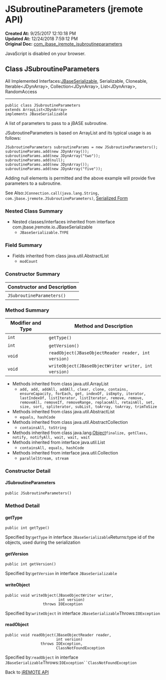 # JSubroutineParameters (jremote API)

**Created At:** 9/25/2017 12:10:18 PM  
**Updated At:** 12/24/2018 7:59:12 PM  
**Original Doc:** [com_jbase_jremote_jsubroutineparameters](https://docs.jbase.com/39248-jremote/com_jbase_jremote_jsubroutineparameters)  


JavaScript is disabled on your browser.



## Class JSubroutineParameters

All Implemented Interfaces:[JBaseSerializable](/39250-io/com_jbase_jremote_io_jbaseserializable "interface in com.jbase.jremote.io"), Serializable, Cloneable, Iterable&lt;JDynArray&gt;, Collection&lt;JDynArray&gt;, List&lt;JDynArray&gt;, RandomAccess
* * *


```
public class JSubroutineParameters
extends ArrayList<JDynArray>
implements JBaseSerializable
```

A list of parameters to pass to a jBASE subroutine.

JSubroutineParameters is based on ArrayList and its typical usage is as follows:

```
JSubroutineParameters subroutineParams = new JSubroutineParameters();
subroutineParams.add(new JDynArray());
subroutineParams.add(new JDynArray("two"));
subroutineParams.add(null);
subroutineParams.add(new JDynArray());
subroutineParams.add(new JDynArray("five"));
```

Adding null elements is permitted and the above example will provide five parameters to a subroutine.

See Also:`JConnection.call(java.lang.String, com.jbase.jremote.JSubroutineParameters)`, [Serialized Form](../../../serialized-form.html#com.jbase.jremote.JSubroutineParameters)

### Nested Class Summary

- Nested classes/interfaces inherited from interface com.jbase.jremote.io.JBaseSerializable
    - `JBaseSerializable.TYPE`






### Field Summary

- Fields inherited from class java.util.AbstractList
    - `modCount`






### Constructor Summary


| Constructor and Description<br> |
| --- |
| `JSubroutineParameters()` <br> |






### Method Summary


| Modifier and Type<br> | Method and Description<br> |
| --- | --- |
| `int`<br> | `getType()` <br> |
| `int`<br> | `getVersion()` <br> |
| `void`<br> | `readObject(JBaseObjectReader reader, int version)` <br> |
| `void`<br> | `writeObject(JBaseObjectWriter writer, int version)` <br> |


- Methods inherited from class java.util.ArrayList
    - `add, add, addAll, addAll, clear, clone, contains, ensureCapacity, forEach, get, indexOf, isEmpty, iterator, lastIndexOf, listIterator, listIterator, remove, remove, removeAll, removeIf, removeRange, replaceAll, retainAll, set, size, sort, spliterator, subList, toArray, toArray, trimToSize`
- Methods inherited from class java.util.AbstractList
    - `equals, hashCode`
- Methods inherited from class java.util.AbstractCollection
    - `containsAll, toString`
- Methods inherited from class java.lang.[Object](http://java.sun.com/j2se/1.5.0/docs/api/java/lang/Object.html?is-external=true "class or interface in java.lang")`finalize, getClass, notify, notifyAll, wait, wait, wait`
- Methods inherited from interface java.util.List
    - `containsAll, equals, hashCode`
- Methods inherited from interface java.util.Collection
    - `parallelStream, stream`

### Constructor Detail

#### JSubroutineParameters

```
public JSubroutineParameters()
```



### Method Detail

#### getType

```
public int getType()
```
Specified by:`getType` in interface `JBaseSerializable`Returns:type id of the objects, used during the serialization
#### getVersion

```
public int getVersion()
```
Specified by:`getVersion` in interface `JBaseSerializable`
#### writeObject

```
public void writeObject(JBaseObjectWriter writer,
                        int version)
                 throws IOException
```
Specified by:`writeObject` in interface `JBaseSerializable`Throws:`IOException`
#### readObject

```
public void readObject(JBaseObjectReader reader,
                       int version)
                throws IOException,
                       ClassNotFoundException
```
Specified by:`readObject` in interface `JBaseSerializable`Throws:`IOException``ClassNotFoundException`

Back to [jREMOTE API](com_jbase_jremote_package-summary)
